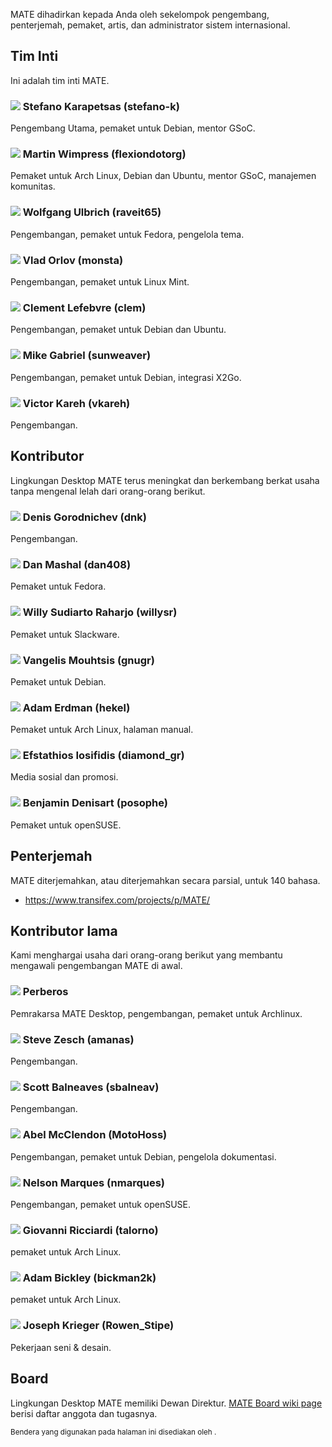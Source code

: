 <!--
.. link:
.. description:
.. tags:
.. date: 2011-12-05 07:25:21
.. title: Team
.. slug: team
-->

MATE dihadirkan kepada Anda oleh sekelompok pengembang, penterjemah,
pemaket, artis, dan administrator sistem internasional.

## Tim Inti

Ini adalah tim inti MATE.

### ![](/assets/img/flags/32/Italy.png) Stefano Karapetsas (stefano-k)

Pengembang Utama, pemaket untuk Debian, mentor GSoC.

### ![](/assets/img/flags/32/United%20Kingdom\(Great%20Britain\).png) Martin Wimpress (flexiondotorg)

Pemaket untuk Arch Linux, Debian dan Ubuntu, mentor GSoC, manajemen komunitas.

### ![](/assets/img/flags/32/Germany.png) Wolfgang Ulbrich (raveit65)

Pengembangan, pemaket untuk Fedora, pengelola tema.

### ![](/assets/img/flags/32/Russian%20Federation.png) Vlad Orlov (monsta)

Pengembangan, pemaket untuk Linux Mint.

### ![](/assets/img/flags/32/France.png) Clement Lefebvre (clem)

Pengembangan, pemaket untuk Debian dan Ubuntu.

### ![](/assets/img/flags/32/Germany.png) Mike Gabriel (sunweaver)

Pengembangan, pemaket untuk Debian, integrasi X2Go.

### ![](/assets/img/flags/32/Puerto%20Rico.png) Victor Kareh (vkareh)

Pengembangan.

## Kontributor

Lingkungan Desktop MATE terus meningkat dan berkembang berkat usaha tanpa mengenal lelah
dari orang-orang berikut.

### ![](/assets/img/flags/32/Russian%20Federation.png) Denis Gorodnichev (dnk)

Pengembangan.

### ![](/assets/img/flags/32/USA.png) Dan Mashal (dan408)

Pemaket untuk Fedora.

### ![](/assets/img/flags/32/Indonesia.png) Willy Sudiarto Raharjo (willysr)

Pemaket untuk Slackware.

### ![](/assets/img/flags/32/Greece.png) Vangelis Mouhtsis (gnugr)

Pemaket untuk Debian.

### ![](/assets/img/flags/32/USA.png) Adam Erdman (hekel)

Pemaket untuk Arch Linux, halaman manual.

### ![](/assets/img/flags/32/Greece.png) Efstathios Iosifidis (diamond_gr)

Media sosial dan promosi.

### ![](/assets/img/flags/32/France.png) Benjamin Denisart (posophe)

Pemaket untuk openSUSE.

## Penterjemah

MATE diterjemahkan, atau diterjemahkan secara parsial, untuk 140 bahasa.

  * <https://www.transifex.com/projects/p/MATE/>

## Kontributor lama

Kami menghargai usaha dari orang-orang berikut yang membantu mengawali 
pengembangan MATE di awal.

### ![](/assets/img/flags/32/Argentina.png) Perberos

Pemrakarsa MATE Desktop, pengembangan, pemaket untuk Archlinux.

### ![](/assets/img/flags/32/USA.png) Steve Zesch (amanas)

Pengembangan.

### ![](/assets/img/flags/32/Canada.png) Scott Balneaves (sbalneav)

Pengembangan.

### ![](/assets/img/flags/32/USA.png) Abel McClendon (MotoHoss)

Pengembangan, pemaket untuk Debian, pengelola dokumentasi.

### ![](/assets/img/flags/32/Portugal.png) Nelson Marques (nmarques)

Pengembangan, pemaket untuk openSUSE.

### ![](/assets/img/flags/32/Italy.png) Giovanni Ricciardi (talorno)

pemaket untuk Arch Linux.

### ![](/assets/img/flags/32/USA.png) Adam Bickley (bickman2k)

pemaket untuk Arch Linux.

### ![](/assets/img/flags/32/USA.png) Joseph Krieger (Rowen_Stipe)

Pekerjaan seni & desain.

## Board

Lingkungan Desktop MATE memiliki Dewan Direktur. 
[MATE Board wiki page](http://wiki.mate-desktop.com/board)
berisi daftar anggota dan tugasnya.

<small>
Bendera yang digunakan pada halaman ini disediakan oleh <http://www.icondrawer.com>.
</small>
